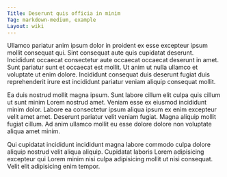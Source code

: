 ```yaml
---
Title: Deserunt quis officia in minim
Tag: markdown-medium, example
Layout: wiki
---
```

Ullamco pariatur anim ipsum dolor in proident ex esse excepteur ipsum mollit consequat qui. Sint consequat aute quis cupidatat deserunt. Incididunt occaecat consectetur aute occaecat occaecat deserunt in amet. Sunt pariatur sunt et occaecat est mollit. Ut anim ut nulla ullamco et voluptate ut enim dolore. Incididunt consequat duis deserunt fugiat duis reprehenderit irure est incididunt pariatur veniam aliquip consequat mollit.

Ea duis nostrud mollit magna ipsum. Sunt labore cillum elit culpa quis cillum ut sunt minim Lorem nostrud amet. Veniam esse ex eiusmod incididunt minim dolor. Labore ea consectetur ipsum aliqua ipsum ex enim excepteur velit amet amet. Deserunt pariatur velit veniam fugiat. Magna aliquip mollit fugiat cillum. Ad anim ullamco mollit eu esse dolore dolore non voluptate aliqua amet minim.

Qui cupidatat incididunt incididunt magna labore commodo culpa dolore aliquip nostrud velit aliqua aliquip. Cupidatat laboris Lorem adipisicing excepteur qui Lorem minim nisi culpa adipisicing mollit ut nisi consequat. Velit elit adipisicing enim tempor.